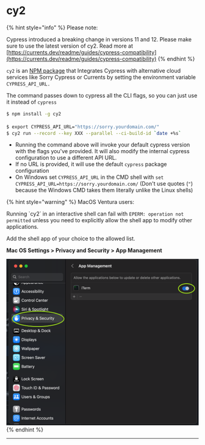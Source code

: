 # cy2

{% hint style="info" %}
Please note:&#x20;

Cypress introduced a breaking change in versions 11 and 12. Please make sure to use the latest version of cy2. Read more at [https://currents.dev/readme/guides/cypress-compatibility](https://currents.dev/readme/guides/cypress-compatibility)
{% endhint %}

`cy2` is an [NPM package](https://www.npmjs.com/package/cy2) that Integrates Cypress with alternative cloud services like Sorry Cypress or Currents by setting the environment variable `CYPRESS_API_URL.`

The command passes down to cypress all the CLI flags, so you can just use it instead of `cypress`&#x20;

```bash
$ npm install -g cy2

$ export CYPRESS_API_URL="https://sorry.yourdomain.com/"
$ cy2 run --record --key XXX --parallel --ci-build-id `date +%s`
```

* Running the command above will invoke your default cypress version with the flags you've provided. It will also modify the internal cypress configuration to use a different API URL.
* If no URL is provided, it will use the default `cypress` package configuration
* On Windows set `CYPRESS_API_URL` in the CMD shell with `set CYPRESS_API_URL=https://sorry.yourdomain.com/` (Don't use quotes (`"`) because the Windows CMD takes them literally unlike the Linux shells)

{% hint style="warning" %}
MacOS Ventura users:

Running \`cy2\` in an interactive shell can fail with `EPERM: operation not permitted` unless you need to explicitly allow the shell app to modify other applications.

Add the shell app of your choice to the allowed list.

**Mac OS Settings > Privacy and Security > App Management**

![cy2 EPERM - adding shell to App Management allowed list](<../.gitbook/assets/CleanShot 2022-11-03 at 00.04.10@2x.png>)
{% endhint %}

****
